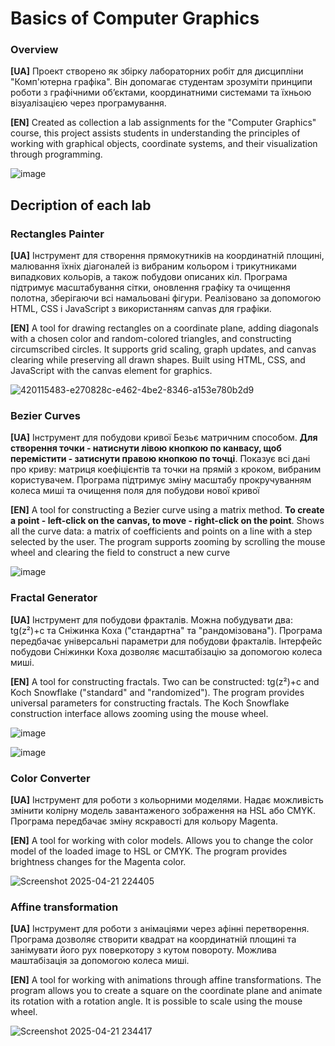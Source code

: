 # Basics of Computer Graphics
### Overview
**[UA]**
Проект створено як збірку лабораторних робіт для дисципліни "Комп'ютерна графіка". Він допомагає студентам зрозуміти принципи роботи з графічними об’єктами, координатними системами та їхньою візуалізацією через програмування.

**[EN]**
Created as collection a lab assignments for the "Computer Graphics" course, this project assists students in understanding the principles of working with graphical objects, coordinate systems, and their visualization through programming.

![image](https://github.com/user-attachments/assets/77a5cfbb-2d59-4e64-a734-1c4f8c403f15)

## Decription of each lab
### Rectangles Painter
**[UA]**
Інструмент для створення прямокутників на координатній площині, малювання їхніх діагоналей із вибраним кольором і трикутниками випадкових кольорів, а також побудови описаних кіл. Програма підтримує масштабування сітки, оновлення графіку та очищення полотна, зберігаючи всі намальовані фігури. Реалізовано за допомогою HTML, CSS і JavaScript з використанням canvas для графіки.

**[EN]**
A tool for drawing rectangles on a coordinate plane, adding diagonals with a chosen color and random-colored triangles, and constructing circumscribed circles. It supports grid scaling, graph updates, and canvas clearing while preserving all drawn shapes. Built using HTML, CSS, and JavaScript with the canvas element for graphics.

![420115483-e270828c-e462-4be2-8346-a153e780b2d9](https://github.com/user-attachments/assets/a369777c-566b-4a0b-9d22-bd94a9fc8071)

### Bezier Curves
**[UA]**
Інструмент для побудови кривої Безьє матричним способом. **Для створення точки - натиснути лівою кнопкою по канвасу, щоб перемістити - затиснути правою кнопкою по точці**. Показує всі дані про криву: матриця коефіцієнтів та точки на прямій з кроком, вибраним користувачем. Програма підтримує зміну масштабу прокручуванням колеса миші та очищення поля для побудови нової кривої

**[EN]**
A tool for constructing a Bezier curve using a matrix method. **To create a point - left-click on the canvas, to move - right-click on the point**. Shows all the curve data: a matrix of coefficients and points on a line with a step selected by the user. The program supports zooming by scrolling the mouse wheel and clearing the field to construct a new curve

![image](https://github.com/user-attachments/assets/ae814946-ac87-4017-9884-bf3c96b1d4a6)

### Fractal Generator
**[UA]**
Інструмент для побудови фракталів. Можна побудувати два: tg(z²)+c та Сніжинка Коха ("стандартна" та "рандомізована"). Програма передбачає універсальні параметри для побудови фракталів. Інтерфейс побудови Сніжинки Коха дозволяє масштабізацію за допомогою колеса миші.

**[EN]**
A tool for constructing fractals. Two can be constructed: tg(z²)+c and Koch Snowflake ("standard" and "randomized"). The program provides universal parameters for constructing fractals. The Koch Snowflake construction interface allows zooming using the mouse wheel.

![image](https://github.com/user-attachments/assets/ddb614df-b8a4-4432-86a9-201a408e3a34)

![image](https://github.com/user-attachments/assets/f7f1d510-6f8c-483b-b850-f87dc4732364)

### Color Converter
**[UA]**
Інструмент для роботи з кольорними моделями. Надає можливість змінити колірну модель завантаженого зображення на HSL або CMYK. Програма передбачає зміну яскравості для кольору Magenta.
 
**[EN]**
A tool for working with color models. Allows you to change the color model of the loaded image to HSL or CMYK. The program provides brightness changes for the Magenta color.

![Screenshot 2025-04-21 224405](https://github.com/user-attachments/assets/b32c4aeb-ae0e-4a74-a702-839d8a4c80c5)

### Affine transformation
**[UA]**
Інструмент для роботи з анімаціями через афінні перетворення. Програма дозволяє створити квадрат на координатній площині та занімувати його рух поверкотору з кутом повороту. Можлива маштабізація за допомогою колеса миші.

**[EN]**
A tool for working with animations through affine transformations. The program allows you to create a square on the coordinate plane and animate its rotation with a rotation angle. It is possible to scale using the mouse wheel.

![Screenshot 2025-04-21 234417](https://github.com/user-attachments/assets/da3d43ff-f1e4-4bc8-a21a-5895cf4ed726)
